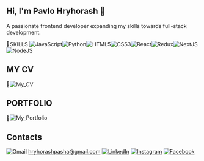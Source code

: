 ## Hi, I'm Pavlo Hryhorash 👋

A passionate frontend developer expanding my skills towards full-stack development.

🚀SKILLS
![JavaScript](https://drive.google.com/file/d/1120u2EmoNvOISKyJY8y0t-KO3PhCbrZJ/view?usp=sharing)![Python](https://drive.google.com/file/d/1CfaHD3PkZfCcuri4qIbw0zMRuqi0NhwR/view?usp=sharing)![HTML5](https://drive.google.com/file/d/1Kd0lSFbRn0FzBsOB0XjL7tgGOpY4S9LK/view?usp=sharing)![CSS3](https://drive.google.com/file/d/1tkdjiDgdJi2MLxNz_XS-yp1FX94nBn81/view?usp=sharing)![React](https://drive.google.com/file/d/1ib6nl-VKmFFQeUcNn0V_QykqyEp1uWXP/view?usp=sharing)![Redux](https://drive.google.com/file/d/12MQ_tJ0osp8zvnYj6rD_70_-1spthjUI/view?usp=sharing)![NextJS](https://drive.google.com/file/d/19f404d1YH-Lde63mivxMHyoKMeYNKG_y/view?usp=sharing)![NodeJS](https://drive.google.com/file/d/1PohP8TBDScMSpb-TsjsoXeMtMAgjrLbT/view?usp=sharing)

## MY CV
🔗![My_CV](https://drive.google.com/file/d/1C00PN4aSCX28YloON_XzyR-Wj7JHYvtq/view?usp=sharing)

## PORTFOLIO
🔗![My_Portfolio](https://hryhorashpavlo.carrd.co/)

## Contacts
![Gmail](https://drive.google.com/file/d/16RNPivUSW6kx9oi2qWRrw0t_Bk1dluDA/view?usp=sharing) [hryhorashpasha@gmail.com](mailto:hryhorashpasha@gmail.com)
[![LinkedIn](https://drive.google.com/file/d/1HPn9CcYVIcnDLPpup8KOVMogZGQK87vc/view?usp=sharing)](www.linkedin.com/in/pavlo-hryhorash-frontend-developer)
[![Instagram](https://drive.google.com/file/d/1AdY_vjl84EHf_Qu7tvvz8jLPOLG3ccqv/view?usp=sharing)](https://www.instagram.com/hryhorash_pasha?igsh=MzBwbzNzaHprcG50&utm_source=qr)
[![Facebook](https://drive.google.com/file/d/1wyAXiTEQWagSua55rcxlWMwR82rnUFwA/view?usp=sharing)](https://www.facebook.com/pasha.grigorash/)


